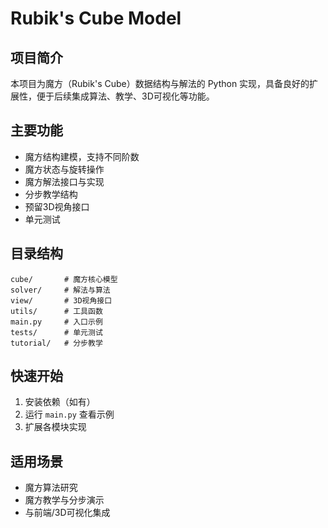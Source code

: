 # Rubik's Cube Model

## 项目简介
本项目为魔方（Rubik's Cube）数据结构与解法的 Python 实现，具备良好的扩展性，便于后续集成算法、教学、3D可视化等功能。

## 主要功能
- 魔方结构建模，支持不同阶数
- 魔方状态与旋转操作
- 魔方解法接口与实现
- 分步教学结构
- 预留3D视角接口
- 单元测试

## 目录结构
```
cube/       # 魔方核心模型
solver/     # 解法与算法
view/       # 3D视角接口
utils/      # 工具函数
main.py     # 入口示例
tests/      # 单元测试
tutorial/   # 分步教学
```

## 快速开始
1. 安装依赖（如有）
2. 运行 `main.py` 查看示例
3. 扩展各模块实现

## 适用场景
- 魔方算法研究
- 魔方教学与分步演示
- 与前端/3D可视化集成
